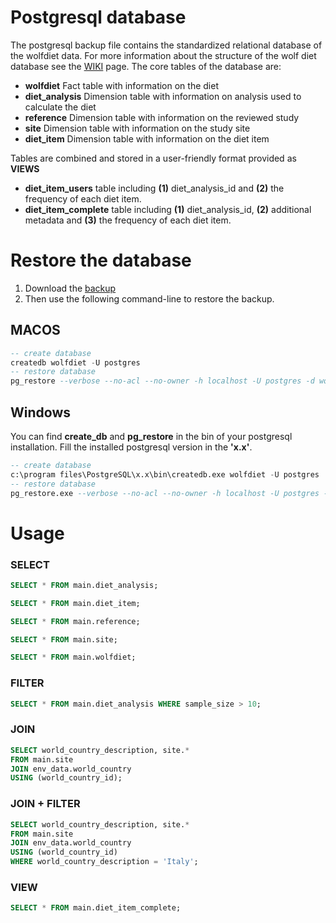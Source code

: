 # Postgresql database  

The postgresql backup file contains the standardized relational database of the wolfdiet data. 
For more information about the structure of the wolf diet database see the [WIKI](https://github.com/andreacorra/WolfDiet/wiki) page. The core tables of the database are: 


  * **wolfdiet** Fact table with information on the diet
  * **diet_analysis** Dimension table with information on analysis used to calculate the diet
  * **reference** Dimension table with information on the reviewed study
  * **site** Dimension table with information on the study site
  * **diet_item** Dimension table with information on the diet item

Tables are combined and stored in a user-friendly format provided as **VIEWS**
  * **diet_item_users** table including **(1)** diet_analysis_id and **(2)** the frequency of each diet item. 
  * **diet_item_complete** table including **(1)** diet_analysis_id, **(2)** additional metadata and **(3)** the frequency of each diet item. 

# Restore the database 

1. Download the [backup](https://github.com/andreacorra/wolfdiet/raw/master/data/wolfdiet_psql/wolfdiet_0-2-0.backup) 
2. Then use the following command-line to restore the backup.

## MACOS
``` sql
-- create database
createdb wolfdiet -U postgres
-- restore database 
pg_restore --verbose --no-acl --no-owner -h localhost -U postgres -d wolfdiet ~/Downloads/wolfdiet_0-2-0.backup
``` 

## Windows
You can find **create_db** and **pg_restore** in the bin of your postgresql installation. Fill the installed postgresql version in the **'x.x'**.
``` sql
-- create database
c:\program files\PostgreSQL\x.x\bin\createdb.exe wolfdiet -U postgres
-- restore database 
pg_restore.exe --verbose --no-acl --no-owner -h localhost -U postgres -d wolfdiet ~\Downloads\wolfdiet_0-2-0.backup
``` 

# Usage


### SELECT 
``` sql
SELECT * FROM main.diet_analysis;

SELECT * FROM main.diet_item;

SELECT * FROM main.reference;

SELECT * FROM main.site;

SELECT * FROM main.wolfdiet;
``` 

### FILTER 
``` sql
SELECT * FROM main.diet_analysis WHERE sample_size > 10;
``` 

### JOIN 
``` sql
SELECT world_country_description, site.* 
FROM main.site 
JOIN env_data.world_country 
USING (world_country_id);
``` 

### JOIN + FILTER 
``` sql
SELECT world_country_description, site.* 
FROM main.site 
JOIN env_data.world_country 
USING (world_country_id)
WHERE world_country_description = 'Italy';
```

### VIEW 
``` sql
SELECT * FROM main.diet_item_complete;
``` 
